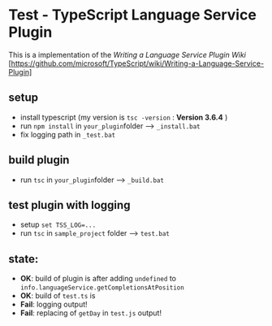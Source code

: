 # Test - TypeScript Language Service Plugin

This is a implementation of the *Writing a Language Service Plugin Wiki* [https://github.com/microsoft/TypeScript/wiki/Writing-a-Language-Service-Plugin]

## setup
- install typescript (my version is `tsc -version` : **Version 3.6.4** )
- run `npm install` in `your_plugin`folder --> `_install.bat`
- fix logging path in `_test.bat` 

## build plugin
- run `tsc` in `your_plugin`folder --> `_build.bat`

## test plugin with logging
- setup `set TSS_LOG=...`
- run `tsc` in `sample_project` folder --> `test.bat`


## state:
- **OK**: build of plugin is after adding `undefined` to `info.languageService.getCompletionsAtPosition`
- **OK**: build of `test.ts` is 
- **Fail**: logging output!
- **Fail**: replacing of `getDay` in `test.js` output!
